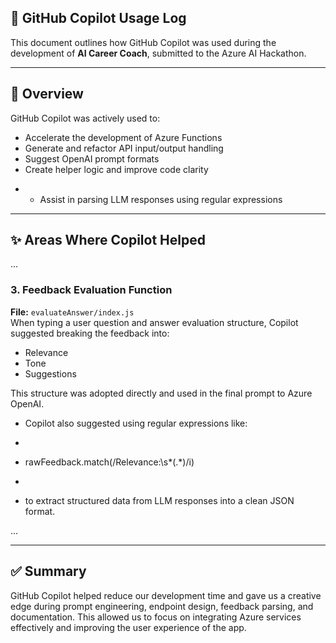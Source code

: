 ## 🤖 GitHub Copilot Usage Log

This document outlines how GitHub Copilot was used during the development of **AI Career Coach**, submitted to the Azure AI Hackathon.

---

## 🧠 Overview

GitHub Copilot was actively used to:
- Accelerate the development of Azure Functions
- Generate and refactor API input/output handling
- Suggest OpenAI prompt formats
- Create helper logic and improve code clarity
+ - Assist in parsing LLM responses using regular expressions

---

## ✨ Areas Where Copilot Helped

...

### 3. **Feedback Evaluation Function**

**File:** `evaluateAnswer/index.js`  
When typing a user question and answer evaluation structure, Copilot suggested breaking the feedback into:
- Relevance
- Tone
- Suggestions

This structure was adopted directly and used in the final prompt to Azure OpenAI.

+ Copilot also suggested using regular expressions like:
+ ```js
+ rawFeedback.match(/Relevance:\s*(.*)/i)
+ ```
+ to extract structured data from LLM responses into a clean JSON format.

...

---

## ✅ Summary

GitHub Copilot helped reduce our development time and gave us a creative edge during prompt engineering, endpoint design, feedback parsing, and documentation. This allowed us to focus on integrating Azure services effectively and improving the user experience of the app.
